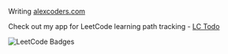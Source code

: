 Writing [alexcoders.com](https://www.alexcoders.com/)

Check out my app for LeetCode learning path tracking - [LC Todo](https://lctodo.alexcoders.com/) 

<img src="https://leetcode-badge-showcase.vercel.app/api?username=AlexGoosev&theme=dark&border=border&animated=true" alt="LeetCode Badges" />

